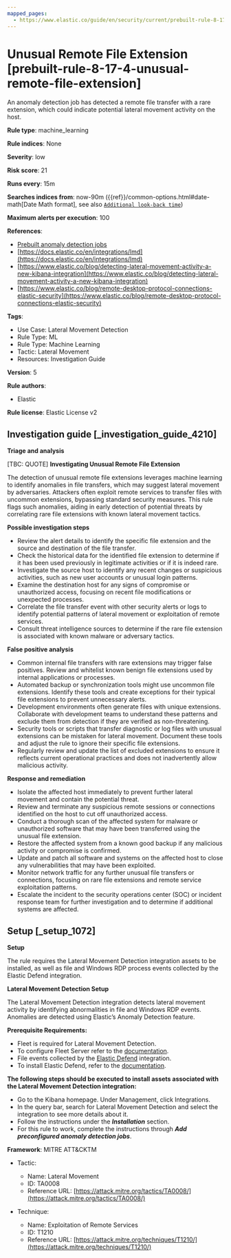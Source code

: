 ```yaml
---
mapped_pages:
  - https://www.elastic.co/guide/en/security/current/prebuilt-rule-8-17-4-unusual-remote-file-extension.html
---
```


# Unusual Remote File Extension [prebuilt-rule-8-17-4-unusual-remote-file-extension]

An anomaly detection job has detected a remote file transfer with a rare extension, which could indicate potential lateral movement activity on the host.

**Rule type**: machine_learning

**Rule indices**: None

**Severity**: low

**Risk score**: 21

**Runs every**: 15m

**Searches indices from**: now-90m ({{ref}}/common-options.html#date-math[Date Math format], see also [`Additional look-back time`](docs-content://solutions/security/detect-and-alert/create-detection-rule.md#rule-schedule))

**Maximum alerts per execution**: 100

**References**:

* [Prebuilt anomaly detection jobs](docs-content://reference/security/prebuilt-anomaly-detection-jobs.md)
* [https://docs.elastic.co/en/integrations/lmd](https://docs.elastic.co/en/integrations/lmd)
* [https://www.elastic.co/blog/detecting-lateral-movement-activity-a-new-kibana-integration](https://www.elastic.co/blog/detecting-lateral-movement-activity-a-new-kibana-integration)
* [https://www.elastic.co/blog/remote-desktop-protocol-connections-elastic-security](https://www.elastic.co/blog/remote-desktop-protocol-connections-elastic-security)

**Tags**:

* Use Case: Lateral Movement Detection
* Rule Type: ML
* Rule Type: Machine Learning
* Tactic: Lateral Movement
* Resources: Investigation Guide

**Version**: 5

**Rule authors**:

* Elastic

**Rule license**: Elastic License v2

## Investigation guide [_investigation_guide_4210]

**Triage and analysis**

[TBC: QUOTE]
**Investigating Unusual Remote File Extension**

The detection of unusual remote file extensions leverages machine learning to identify anomalies in file transfers, which may suggest lateral movement by adversaries. Attackers often exploit remote services to transfer files with uncommon extensions, bypassing standard security measures. This rule flags such anomalies, aiding in early detection of potential threats by correlating rare file extensions with known lateral movement tactics.

**Possible investigation steps**

* Review the alert details to identify the specific file extension and the source and destination of the file transfer.
* Check the historical data for the identified file extension to determine if it has been used previously in legitimate activities or if it is indeed rare.
* Investigate the source host to identify any recent changes or suspicious activities, such as new user accounts or unusual login patterns.
* Examine the destination host for any signs of compromise or unauthorized access, focusing on recent file modifications or unexpected processes.
* Correlate the file transfer event with other security alerts or logs to identify potential patterns of lateral movement or exploitation of remote services.
* Consult threat intelligence sources to determine if the rare file extension is associated with known malware or adversary tactics.

**False positive analysis**

* Common internal file transfers with rare extensions may trigger false positives. Review and whitelist known benign file extensions used by internal applications or processes.
* Automated backup or synchronization tools might use uncommon file extensions. Identify these tools and create exceptions for their typical file extensions to prevent unnecessary alerts.
* Development environments often generate files with unique extensions. Collaborate with development teams to understand these patterns and exclude them from detection if they are verified as non-threatening.
* Security tools or scripts that transfer diagnostic or log files with unusual extensions can be mistaken for lateral movement. Document these tools and adjust the rule to ignore their specific file extensions.
* Regularly review and update the list of excluded extensions to ensure it reflects current operational practices and does not inadvertently allow malicious activity.

**Response and remediation**

* Isolate the affected host immediately to prevent further lateral movement and contain the potential threat.
* Review and terminate any suspicious remote sessions or connections identified on the host to cut off unauthorized access.
* Conduct a thorough scan of the affected system for malware or unauthorized software that may have been transferred using the unusual file extension.
* Restore the affected system from a known good backup if any malicious activity or compromise is confirmed.
* Update and patch all software and systems on the affected host to close any vulnerabilities that may have been exploited.
* Monitor network traffic for any further unusual file transfers or connections, focusing on rare file extensions and remote service exploitation patterns.
* Escalate the incident to the security operations center (SOC) or incident response team for further investigation and to determine if additional systems are affected.


## Setup [_setup_1072]

**Setup**

The rule requires the Lateral Movement Detection integration assets to be installed, as well as file and Windows RDP process events collected by the Elastic Defend integration.

**Lateral Movement Detection Setup**

The Lateral Movement Detection integration detects lateral movement activity by identifying abnormalities in file and Windows RDP events. Anomalies are detected using Elastic’s Anomaly Detection feature.

**Prerequisite Requirements:**

* Fleet is required for Lateral Movement Detection.
* To configure Fleet Server refer to the [documentation](docs-content://reference/ingestion-tools/fleet/fleet-server.md).
* File events collected by the [Elastic Defend](https://docs.elastic.co/en/integrations/endpoint) integration.
* To install Elastic Defend, refer to the [documentation](docs-content://solutions/security/configure-elastic-defend/install-elastic-defend.md).

**The following steps should be executed to install assets associated with the Lateral Movement Detection integration:**

* Go to the Kibana homepage. Under Management, click Integrations.
* In the query bar, search for Lateral Movement Detection and select the integration to see more details about it.
* Follow the instructions under the ***Installation*** section.
* For this rule to work, complete the instructions through ***Add preconfigured anomaly detection jobs***.

**Framework**: MITRE ATT&CKTM

* Tactic:

    * Name: Lateral Movement
    * ID: TA0008
    * Reference URL: [https://attack.mitre.org/tactics/TA0008/](https://attack.mitre.org/tactics/TA0008/)

* Technique:

    * Name: Exploitation of Remote Services
    * ID: T1210
    * Reference URL: [https://attack.mitre.org/techniques/T1210/](https://attack.mitre.org/techniques/T1210/)



